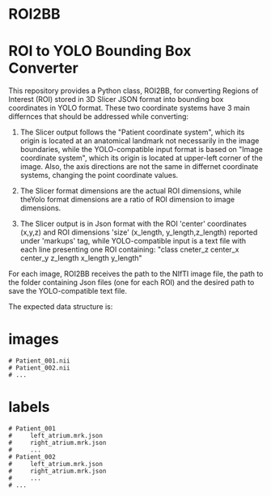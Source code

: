 # ROI2BB
# ROI to YOLO Bounding Box Converter

This repository provides a Python class, ROI2BB, for converting Regions of Interest (ROI) stored in 3D Slicer JSON format into bounding box coordinates in YOLO format. These two coordinate systems have 3 main differnces that should be addressed while converting:

1. The Slicer output follows the "Patient coordinate system", which its origin is located at an anatomical landmark not necessarily in the image boundaries, while the YOLO-compatible input format is based on "Image coordinate system", which its origin is located at upper-left corner of the image. Also, the axis directions are not the same in differnet coordinate systems, changing the point coordinate values.
    
2. The Slicer format dimensions are the actual ROI dimensions, while theYolo format dimensions are a ratio of ROI dimension to image dimensions. 

3. The Slicer output is in Json format with the ROI 'center' coordinates (x,y,z) and ROI dimensions 'size' (x_length, y_length,z_length) reported under 'markups' tag, while YOLO-compatible input is a text file with each line presenting one ROI containing: 
    "class cneter_z center_x center_y z_length x_length y_length"
     
For each image, ROI2BB receives the path to the NIfTI image file, the path to the folder containing Json files (one for each ROI) and the desired path to save the YOLO-compatible text file.

The expected data structure is:

# images
    # Patient_001.nii
    # Patient_002.nii
    # ...
# labels
    # Patient_001
    #     left_atrium.mrk.json
    #     right_atrium.mrk.json
    #     ...
    # Patient_002
    #     left_atrium.mrk.json
    #     right_atrium.mrk.json
    #     ...
    # ...
